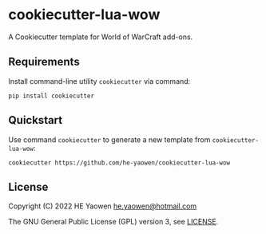 # cookiecutter-lua-wow

A Cookiecutter template for World of WarCraft add-ons.

## Requirements

Install command-line utility `cookiecutter` via command:

```shell
pip install cookiecutter
```

## Quickstart

Use command `cookiecutter` to generate a new template from
`cookiecutter-lua-wow`:

```shell
cookiecutter https://github.com/he-yaowen/cookiecutter-lua-wow
```

## License

Copyright (C) 2022 HE Yaowen <he.yaowen@hotmail.com>

The GNU General Public License (GPL) version 3, see [LICENSE](./LICENSE).

